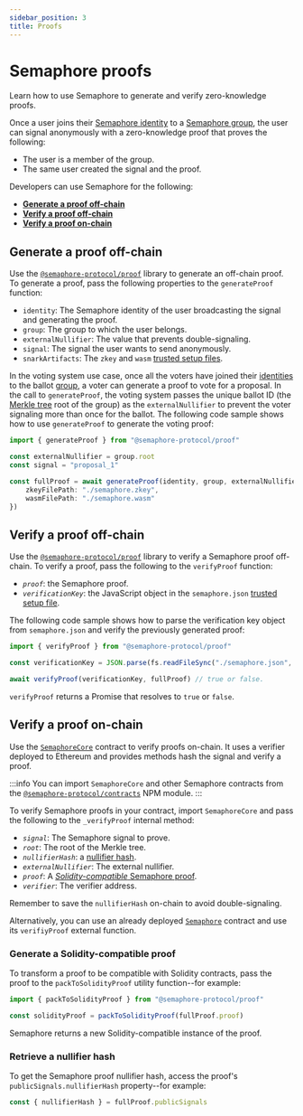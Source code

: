 ```yaml
---
sidebar_position: 3
title: Proofs
---
```


# Semaphore proofs

Learn how to use Semaphore to generate and verify zero-knowledge proofs.

Once a user joins their [Semaphore identity](/docs/glossary#semaphore-identity) to a [Semaphore group](/docs/glossary#semaphore-group), the user can signal anonymously with a zero-knowledge proof that proves the following:

-   The user is a member of the group.
-   The same user created the signal and the proof.

Developers can use Semaphore for the following:

-   [**Generate a proof off-chain**](#generate-a-proof-off-chain)
-   [**Verify a proof off-chain**](#verify-a-proof-off-chain)
-   [**Verify a proof on-chain**](#verify-a-proof-on-chain)

## Generate a proof off-chain

Use the [`@semaphore-protocol/proof`](https://github.com/semaphore-protocol/semaphore/tree/v2.6.1/packages/proof) library to generate an off-chain proof.
To generate a proof, pass the following properties to the `generateProof` function:

-   `identity`: The Semaphore identity of the user broadcasting the signal and generating the proof.
-   `group`: The group to which the user belongs.
-   `externalNullifier`: The value that prevents double-signaling.
-   `signal`: The signal the user wants to send anonymously.
-   `snarkArtifacts`: The `zkey` and `wasm` [trusted setup files](/docs/glossary/#trusted-setup-files).

In the voting system use case, once all the voters have joined their [identities](/docs/guides/identities#create-an-identity) to the ballot [group](/docs/guides/groups),
a voter can generate a proof to vote for a proposal.
In the call to `generateProof`, the voting system passes the unique ballot ID (the [Merkle tree](/docs/glossary/#merkle-tree/) root of the group) as the
`externalNullifier` to prevent the voter signaling more than once for the ballot.
The following code sample shows how to use `generateProof` to generate the voting proof:

```ts
import { generateProof } from "@semaphore-protocol/proof"

const externalNullifier = group.root
const signal = "proposal_1"

const fullProof = await generateProof(identity, group, externalNullifier, signal, {
    zkeyFilePath: "./semaphore.zkey",
    wasmFilePath: "./semaphore.wasm"
})
```

## Verify a proof off-chain

Use the [`@semaphore-protocol/proof`](https://github.com/semaphore-protocol/semaphore/tree/v2.6.1/packages/proof) library to verify a Semaphore proof off-chain.
To verify a proof, pass the following to the `verifyProof` function:

-   _`proof`_: the Semaphore proof.
-   _`verificationKey`_: the JavaScript object in the `semaphore.json` [trusted setup file](/docs/glossary/#trusted-setup-files).

The following code sample shows how to parse the verification key object from `semaphore.json`
and verify the previously generated proof:

```ts
import { verifyProof } from "@semaphore-protocol/proof"

const verificationKey = JSON.parse(fs.readFileSync("./semaphore.json", "utf-8"))

await verifyProof(verificationKey, fullProof) // true or false.
```

`verifyProof` returns a Promise that resolves to `true` or `false`.

## Verify a proof on-chain

Use the [`SemaphoreCore`](https://github.com/semaphore-protocol/semaphore/tree/v2.6.1/packages/contracts/contracts/base/SemaphoreCore.sol) contract to verify proofs on-chain. It uses a verifier deployed to Ethereum and provides methods hash the signal and verify a proof.

:::info
You can import `SemaphoreCore` and other Semaphore contracts from the [`@semaphore-protocol/contracts`](https://github.com/semaphore-protocol/semaphore/tree/v2.6.1/packages/contracts) NPM module.
:::

To verify Semaphore proofs in your contract, import `SemaphoreCore` and pass the following to the `_verifyProof` internal method:

-   _`signal`_: The Semaphore signal to prove.
-   _`root`_: The root of the Merkle tree.
-   _`nullifierHash`_: a [nullifier hash](#retrieve-a-nullifier-hash).
-   _`externalNullifier`_: The external nullifier.
-   _`proof`_: A [_Solidity-compatible_ Semaphore proof](#generate-a-solidity-compatible-proof).
-   _`verifier`_: The verifier address.

Remember to save the `nullifierHash` on-chain to avoid double-signaling.

Alternatively, you can use an already deployed [`Semaphore`](https://github.com/semaphore-protocol/semaphore/tree/v2.6.1/packages/contracts/Semaphore.sol) contract and use its `verifiyProof` external function.

### Generate a Solidity-compatible proof

To transform a proof to be compatible with Solidity contracts, pass the proof to the `packToSolidityProof` utility function--for example:

```ts
import { packToSolidityProof } from "@semaphore-protocol/proof"

const solidityProof = packToSolidityProof(fullProof.proof)
```

Semaphore returns a new Solidity-compatible instance of the proof.

### Retrieve a nullifier hash

To get the Semaphore proof nullifier hash, access the proof's `publicSignals.nullifierHash` property--for example:

```ts
const { nullifierHash } = fullProof.publicSignals
```
